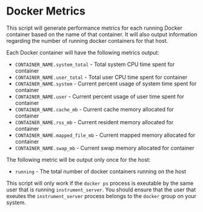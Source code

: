 # Docker Metrics

This script will generate performance metrics for each running Docker container based on the name of that container. It will also output information regarding the number of running docker containers for that host.

Each Docker container will have the following metrics output:

* `CONTAINER_NAME.system_total` - Total system CPU time spent for container
* `CONTAINER_NAME.user_total` - Total user CPU time spent for container
* `CONTAINER_NAME.system` - Current percent usage of system time spent for container
* `CONTAINER_NAME.user` - Current percent usage of user time spent for container
* `CONTAINER_NAME.cache_mb` - Current cache memory allocated for container
* `CONTAINER_NAME.rss_mb` - Current resident memory allocated for container
* `CONTAINER_NAME.mapped_file_mb` - Current mapped memory allocated for container
* `CONTAINER_NAME.swap_mb` - Current swap memory allocated for container

The following metric will be output only once for the host:

* `running` - The total number of docker containers running on the host


This script will only work if the `docker ps` process is exeutable by the same user that is running `instrument_server`. You should ensure that the user that exeutes the `instrument_server` process belongs to the `docker` group on your system.
